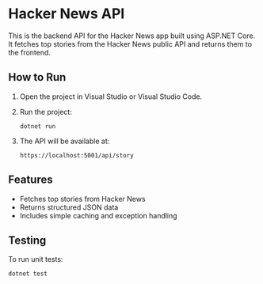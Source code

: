 # Hacker News API

This is the backend API for the Hacker News app built using ASP.NET Core. It fetches top stories from the Hacker News public API and returns them to the frontend.

## How to Run

1. Open the project in Visual Studio or Visual Studio Code.

2. Run the project:

   ```
   dotnet run
   ```

3. The API will be available at:

   ```
   https://localhost:5001/api/story
   ```

## Features

- Fetches top stories from Hacker News
- Returns structured JSON data
- Includes simple caching and exception handling

## Testing

To run unit tests:

```
dotnet test
```
